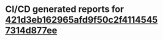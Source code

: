 # CI/CD generated reports for [421d3eb162965afd9f50c2f41145457314d877ee](https://github.com/hydephp/develop/commit/421d3eb162965afd9f50c2f41145457314d877ee)
